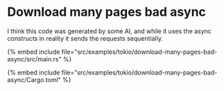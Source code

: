 # Download many pages bad async


I think this code was generated by some AI, and while it uses the async constructs in reality it sends the requests sequentially.

{% embed include file="src/examples/tokio/download-many-pages-bad-async/src/main.rs" %}

{% embed include file="src/examples/tokio/download-many-pages-bad-async/Cargo.toml" %}




